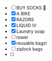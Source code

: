 - [ ] BUY SOCKS 🧦
- [x] A BIKE
- [x] RAZORS
- [x] LIQUID IV
- [x] Laundry soap
- [ ] rower
- [x] reusable bags!
- [ ] ziplock bags
- [ ] 